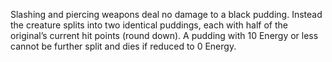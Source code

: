  Slashing and piercing weapons deal no damage to a black pudding. Instead the creature splits into two identical puddings, each with half of the original’s current hit points (round down). A pudding with 10 Energy or less cannot be further split and dies if reduced to 0 Energy.